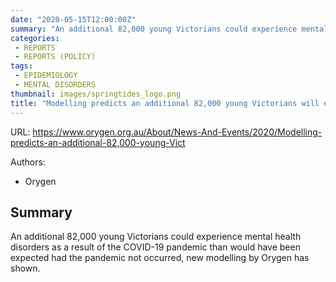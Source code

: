 ```yaml
---
date: "2020-05-15T12:00:00Z"
summary: "An additional 82,000 young Victorians could experience mental health disorders as a result of the COVID-19 pandemic than would have been expected had the pandemic not occurred, new modelling by Orygen has shown..."
categories:
 - REPORTS
 - REPORTS (POLICY)
tags:
 - EPIDEMIOLOGY 
 - MENTAL DISORDERS 
thumbnail: images/springtides_logo.png
title: "Modelling predicts an additional 82,000 young Victorians will experience mental ill-health due to COVID-19"
---
```


URL: https://www.orygen.org.au/About/News-And-Events/2020/Modelling-predicts-an-additional-82,000-young-Vict

Authors:
 - Orygen

## Summary

An additional 82,000 young Victorians could experience mental health disorders as a result of the COVID-19 pandemic than would have been expected had the pandemic not occurred, new modelling by Orygen has shown.